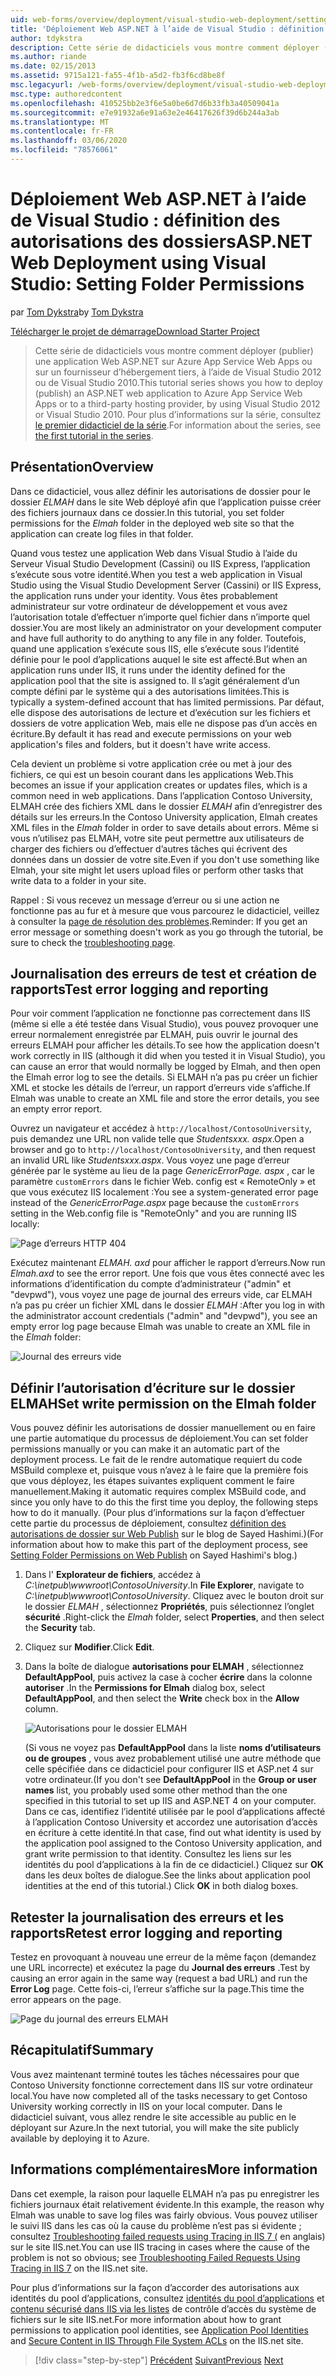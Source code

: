 ```yaml
---
uid: web-forms/overview/deployment/visual-studio-web-deployment/setting-folder-permissions
title: 'Déploiement Web ASP.NET à l’aide de Visual Studio : définition des autorisations des dossiers | Microsoft Docs'
author: tdykstra
description: Cette série de didacticiels vous montre comment déployer (publier) une application Web ASP.NET sur Azure App Service Web Apps ou sur un fournisseur d’hébergement tiers, par utilisez...
ms.author: riande
ms.date: 02/15/2013
ms.assetid: 9715a121-fa55-4f1b-a5d2-fb3f6cd8be8f
msc.legacyurl: /web-forms/overview/deployment/visual-studio-web-deployment/setting-folder-permissions
msc.type: authoredcontent
ms.openlocfilehash: 410525bb2e3f6e5a0be6d7d6b33fb3a40509041a
ms.sourcegitcommit: e7e91932a6e91a63e2e46417626f39d6b244a3ab
ms.translationtype: MT
ms.contentlocale: fr-FR
ms.lasthandoff: 03/06/2020
ms.locfileid: "78576061"
---
```

# <a name="aspnet-web-deployment-using-visual-studio-setting-folder-permissions"></a><span data-ttu-id="c5c54-103">Déploiement Web ASP.NET à l’aide de Visual Studio : définition des autorisations des dossiers</span><span class="sxs-lookup"><span data-stu-id="c5c54-103">ASP.NET Web Deployment using Visual Studio: Setting Folder Permissions</span></span>

<span data-ttu-id="c5c54-104">par [Tom Dykstra](https://github.com/tdykstra)</span><span class="sxs-lookup"><span data-stu-id="c5c54-104">by [Tom Dykstra](https://github.com/tdykstra)</span></span>

[<span data-ttu-id="c5c54-105">Télécharger le projet de démarrage</span><span class="sxs-lookup"><span data-stu-id="c5c54-105">Download Starter Project</span></span>](https://go.microsoft.com/fwlink/p/?LinkId=282627)

> <span data-ttu-id="c5c54-106">Cette série de didacticiels vous montre comment déployer (publier) une application Web ASP.NET sur Azure App Service Web Apps ou sur un fournisseur d’hébergement tiers, à l’aide de Visual Studio 2012 ou de Visual Studio 2010.</span><span class="sxs-lookup"><span data-stu-id="c5c54-106">This tutorial series shows you how to deploy (publish) an ASP.NET web application to Azure App Service Web Apps or to a third-party hosting provider, by using Visual Studio 2012 or Visual Studio 2010.</span></span> <span data-ttu-id="c5c54-107">Pour plus d’informations sur la série, consultez [le premier didacticiel de la série](introduction.md).</span><span class="sxs-lookup"><span data-stu-id="c5c54-107">For information about the series, see [the first tutorial in the series](introduction.md).</span></span>

## <a name="overview"></a><span data-ttu-id="c5c54-108">Présentation</span><span class="sxs-lookup"><span data-stu-id="c5c54-108">Overview</span></span>

<span data-ttu-id="c5c54-109">Dans ce didacticiel, vous allez définir les autorisations de dossier pour le dossier *ELMAH* dans le site Web déployé afin que l’application puisse créer des fichiers journaux dans ce dossier.</span><span class="sxs-lookup"><span data-stu-id="c5c54-109">In this tutorial, you set folder permissions for the *Elmah* folder in the deployed web site so that the application can create log files in that folder.</span></span>

<span data-ttu-id="c5c54-110">Quand vous testez une application Web dans Visual Studio à l’aide du Serveur Visual Studio Development (Cassini) ou IIS Express, l’application s’exécute sous votre identité.</span><span class="sxs-lookup"><span data-stu-id="c5c54-110">When you test a web application in Visual Studio using the Visual Studio Development Server (Cassini) or IIS Express, the application runs under your identity.</span></span> <span data-ttu-id="c5c54-111">Vous êtes probablement administrateur sur votre ordinateur de développement et vous avez l’autorisation totale d’effectuer n’importe quel fichier dans n’importe quel dossier.</span><span class="sxs-lookup"><span data-stu-id="c5c54-111">You are most likely an administrator on your development computer and have full authority to do anything to any file in any folder.</span></span> <span data-ttu-id="c5c54-112">Toutefois, quand une application s’exécute sous IIS, elle s’exécute sous l’identité définie pour le pool d’applications auquel le site est affecté.</span><span class="sxs-lookup"><span data-stu-id="c5c54-112">But when an application runs under IIS, it runs under the identity defined for the application pool that the site is assigned to.</span></span> <span data-ttu-id="c5c54-113">Il s’agit généralement d’un compte défini par le système qui a des autorisations limitées.</span><span class="sxs-lookup"><span data-stu-id="c5c54-113">This is typically a system-defined account that has limited permissions.</span></span> <span data-ttu-id="c5c54-114">Par défaut, elle dispose des autorisations de lecture et d’exécution sur les fichiers et dossiers de votre application Web, mais elle ne dispose pas d’un accès en écriture.</span><span class="sxs-lookup"><span data-stu-id="c5c54-114">By default it has read and execute permissions on your web application's files and folders, but it doesn't have write access.</span></span>

<span data-ttu-id="c5c54-115">Cela devient un problème si votre application crée ou met à jour des fichiers, ce qui est un besoin courant dans les applications Web.</span><span class="sxs-lookup"><span data-stu-id="c5c54-115">This becomes an issue if your application creates or updates files, which is a common need in web applications.</span></span> <span data-ttu-id="c5c54-116">Dans l’application Contoso University, ELMAH crée des fichiers XML dans le dossier *ELMAH* afin d’enregistrer des détails sur les erreurs.</span><span class="sxs-lookup"><span data-stu-id="c5c54-116">In the Contoso University application, Elmah creates XML files in the *Elmah* folder in order to save details about errors.</span></span> <span data-ttu-id="c5c54-117">Même si vous n’utilisez pas ELMAH, votre site peut permettre aux utilisateurs de charger des fichiers ou d’effectuer d’autres tâches qui écrivent des données dans un dossier de votre site.</span><span class="sxs-lookup"><span data-stu-id="c5c54-117">Even if you don't use something like Elmah, your site might let users upload files or perform other tasks that write data to a folder in your site.</span></span>

<span data-ttu-id="c5c54-118">Rappel : Si vous recevez un message d’erreur ou si une action ne fonctionne pas au fur et à mesure que vous parcourez le didacticiel, veillez à consulter la [page de résolution des problèmes](troubleshooting.md).</span><span class="sxs-lookup"><span data-stu-id="c5c54-118">Reminder: If you get an error message or something doesn't work as you go through the tutorial, be sure to check the [troubleshooting page](troubleshooting.md).</span></span>

## <a name="test-error-logging-and-reporting"></a><span data-ttu-id="c5c54-119">Journalisation des erreurs de test et création de rapports</span><span class="sxs-lookup"><span data-stu-id="c5c54-119">Test error logging and reporting</span></span>

<span data-ttu-id="c5c54-120">Pour voir comment l’application ne fonctionne pas correctement dans IIS (même si elle a été testée dans Visual Studio), vous pouvez provoquer une erreur normalement enregistrée par ELMAH, puis ouvrir le journal des erreurs ELMAH pour afficher les détails.</span><span class="sxs-lookup"><span data-stu-id="c5c54-120">To see how the application doesn't work correctly in IIS (although it did when you tested it in Visual Studio), you can cause an error that would normally be logged by Elmah, and then open the Elmah error log to see the details.</span></span> <span data-ttu-id="c5c54-121">Si ELMAH n’a pas pu créer un fichier XML et stocke les détails de l’erreur, un rapport d’erreurs vide s’affiche.</span><span class="sxs-lookup"><span data-stu-id="c5c54-121">If Elmah was unable to create an XML file and store the error details, you see an empty error report.</span></span>

<span data-ttu-id="c5c54-122">Ouvrez un navigateur et accédez à `http://localhost/ContosoUniversity`, puis demandez une URL non valide telle que *Studentsxxx. aspx*.</span><span class="sxs-lookup"><span data-stu-id="c5c54-122">Open a browser and go to `http://localhost/ContosoUniversity`, and then request an invalid URL like *Studentsxxx.aspx*.</span></span> <span data-ttu-id="c5c54-123">Vous voyez une page d’erreur générée par le système au lieu de la page *GenericErrorPage. aspx* , car le paramètre `customErrors` dans le fichier Web. config est « RemoteOnly » et que vous exécutez IIS localement :</span><span class="sxs-lookup"><span data-stu-id="c5c54-123">You see a system-generated error page instead of the *GenericErrorPage.aspx* page because the `customErrors` setting in the Web.config file is "RemoteOnly" and you are running IIS locally:</span></span>

![Page d’erreurs HTTP 404](setting-folder-permissions/_static/image1.png)

<span data-ttu-id="c5c54-125">Exécutez maintenant *ELMAH. axd* pour afficher le rapport d’erreurs.</span><span class="sxs-lookup"><span data-stu-id="c5c54-125">Now run *Elmah.axd* to see the error report.</span></span> <span data-ttu-id="c5c54-126">Une fois que vous êtes connecté avec les informations d’identification du compte d’administrateur (&quot;admin&quot; et &quot;devpwd&quot;), vous voyez une page de journal des erreurs vide, car ELMAH n’a pas pu créer un fichier XML dans le dossier *ELMAH* :</span><span class="sxs-lookup"><span data-stu-id="c5c54-126">After you log in with the administrator account credentials (&quot;admin&quot; and &quot;devpwd&quot;), you see an empty error log page because Elmah was unable to create an XML file in the *Elmah* folder:</span></span>

![Journal des erreurs vide](setting-folder-permissions/_static/image2.png)

## <a name="set-write-permission-on-the-elmah-folder"></a><span data-ttu-id="c5c54-128">Définir l’autorisation d’écriture sur le dossier ELMAH</span><span class="sxs-lookup"><span data-stu-id="c5c54-128">Set write permission on the Elmah folder</span></span>

<span data-ttu-id="c5c54-129">Vous pouvez définir les autorisations de dossier manuellement ou en faire une partie automatique du processus de déploiement.</span><span class="sxs-lookup"><span data-stu-id="c5c54-129">You can set folder permissions manually or you can make it an automatic part of the deployment process.</span></span> <span data-ttu-id="c5c54-130">Le fait de le rendre automatique requiert du code MSBuild complexe et, puisque vous n’avez à le faire que la première fois que vous déployez, les étapes suivantes expliquent comment le faire manuellement.</span><span class="sxs-lookup"><span data-stu-id="c5c54-130">Making it automatic requires complex MSBuild code, and since you only have to do this the first time you deploy, the following steps how to do it manually.</span></span> <span data-ttu-id="c5c54-131">(Pour plus d’informations sur la façon d’effectuer cette partie du processus de déploiement, consultez [définition des autorisations de dossier sur Web Publish](http://sedodream.com/2011/11/08/SettingFolderPermissionsOnWebPublish.aspx) sur le blog de Sayed Hashimi.)</span><span class="sxs-lookup"><span data-stu-id="c5c54-131">(For information about how to make this part of the deployment process, see [Setting Folder Permissions on Web Publish](http://sedodream.com/2011/11/08/SettingFolderPermissionsOnWebPublish.aspx) on Sayed Hashimi's blog.)</span></span>

1. <span data-ttu-id="c5c54-132">Dans l' **Explorateur de fichiers**, accédez à *C:\inetpub\wwwroot\ContosoUniversity*.</span><span class="sxs-lookup"><span data-stu-id="c5c54-132">In **File Explorer**, navigate to *C:\inetpub\wwwroot\ContosoUniversity*.</span></span> <span data-ttu-id="c5c54-133">Cliquez avec le bouton droit sur le dossier *ELMAH* , sélectionnez **Propriétés**, puis sélectionnez l’onglet **sécurité** .</span><span class="sxs-lookup"><span data-stu-id="c5c54-133">Right-click the *Elmah* folder, select **Properties**, and then select the **Security** tab.</span></span>
2. <span data-ttu-id="c5c54-134">Cliquez sur **Modifier**.</span><span class="sxs-lookup"><span data-stu-id="c5c54-134">Click **Edit**.</span></span>
3. <span data-ttu-id="c5c54-135">Dans la boîte de dialogue **autorisations pour ELMAH** , sélectionnez **DefaultAppPool**, puis activez la case à cocher **écrire** dans la colonne **autoriser** .</span><span class="sxs-lookup"><span data-stu-id="c5c54-135">In the **Permissions for Elmah** dialog box, select **DefaultAppPool**, and then select the **Write** check box in the **Allow** column.</span></span>

    ![Autorisations pour le dossier ELMAH](setting-folder-permissions/_static/image3.png)

    <span data-ttu-id="c5c54-137">(Si vous ne voyez pas **DefaultAppPool** dans la liste **noms d’utilisateurs ou de groupes** , vous avez probablement utilisé une autre méthode que celle spécifiée dans ce didacticiel pour configurer IIS et ASP.net 4 sur votre ordinateur.</span><span class="sxs-lookup"><span data-stu-id="c5c54-137">(If you don't see **DefaultAppPool** in the **Group or user names** list, you probably used some other method than the one specified in this tutorial to set up IIS and ASP.NET 4 on your computer.</span></span> <span data-ttu-id="c5c54-138">Dans ce cas, identifiez l’identité utilisée par le pool d’applications affecté à l’application Contoso University et accordez une autorisation d’accès en écriture à cette identité.</span><span class="sxs-lookup"><span data-stu-id="c5c54-138">In that case, find out what identity is used by the application pool assigned to the Contoso University application, and grant write permission to that identity.</span></span> <span data-ttu-id="c5c54-139">Consultez les liens sur les identités du pool d’applications à la fin de ce didacticiel.) Cliquez sur **OK** dans les deux boîtes de dialogue.</span><span class="sxs-lookup"><span data-stu-id="c5c54-139">See the links about application pool identities at the end of this tutorial.) Click **OK** in both dialog boxes.</span></span>

## <a name="retest-error-logging-and-reporting"></a><span data-ttu-id="c5c54-140">Retester la journalisation des erreurs et les rapports</span><span class="sxs-lookup"><span data-stu-id="c5c54-140">Retest error logging and reporting</span></span>

<span data-ttu-id="c5c54-141">Testez en provoquant à nouveau une erreur de la même façon (demandez une URL incorrecte) et exécutez la page du **Journal des erreurs** .</span><span class="sxs-lookup"><span data-stu-id="c5c54-141">Test by causing an error again in the same way (request a bad URL) and run the **Error Log** page.</span></span> <span data-ttu-id="c5c54-142">Cette fois-ci, l’erreur s’affiche sur la page.</span><span class="sxs-lookup"><span data-stu-id="c5c54-142">This time the error appears on the page.</span></span>

![Page du journal des erreurs ELMAH](setting-folder-permissions/_static/image4.png)

## <a name="summary"></a><span data-ttu-id="c5c54-144">Récapitulatif</span><span class="sxs-lookup"><span data-stu-id="c5c54-144">Summary</span></span>

<span data-ttu-id="c5c54-145">Vous avez maintenant terminé toutes les tâches nécessaires pour que Contoso University fonctionne correctement dans IIS sur votre ordinateur local.</span><span class="sxs-lookup"><span data-stu-id="c5c54-145">You have now completed all of the tasks necessary to get Contoso University working correctly in IIS on your local computer.</span></span> <span data-ttu-id="c5c54-146">Dans le didacticiel suivant, vous allez rendre le site accessible au public en le déployant sur Azure.</span><span class="sxs-lookup"><span data-stu-id="c5c54-146">In the next tutorial, you will make the site publicly available by deploying it to Azure.</span></span>

## <a name="more-information"></a><span data-ttu-id="c5c54-147">Informations complémentaires</span><span class="sxs-lookup"><span data-stu-id="c5c54-147">More information</span></span>

<span data-ttu-id="c5c54-148">Dans cet exemple, la raison pour laquelle ELMAH n’a pas pu enregistrer les fichiers journaux était relativement évidente.</span><span class="sxs-lookup"><span data-stu-id="c5c54-148">In this example, the reason why Elmah was unable to save log files was fairly obvious.</span></span> <span data-ttu-id="c5c54-149">Vous pouvez utiliser le suivi IIS dans les cas où la cause du problème n’est pas si évidente ; consultez [Troubleshooting failed requests using Tracing in IIS 7 (](https://www.iis.net/learn/troubleshoot/using-failed-request-tracing/troubleshooting-failed-requests-using-tracing-in-iis) en anglais) sur le site IIS.net.</span><span class="sxs-lookup"><span data-stu-id="c5c54-149">You can use IIS tracing in cases where the cause of the problem is not so obvious; see [Troubleshooting Failed Requests Using Tracing in IIS 7](https://www.iis.net/learn/troubleshoot/using-failed-request-tracing/troubleshooting-failed-requests-using-tracing-in-iis) on the IIS.net site.</span></span>

<span data-ttu-id="c5c54-150">Pour plus d’informations sur la façon d’accorder des autorisations aux identités du pool d’applications, consultez [identités du pool d’applications](https://www.iis.net/learn/manage/configuring-security/application-pool-identities) et [contenu sécurisé dans IIS via les listes](https://www.iis.net/learn/get-started/planning-for-security/secure-content-in-iis-through-file-system-acls) de contrôle d’accès du système de fichiers sur le site IIS.net.</span><span class="sxs-lookup"><span data-stu-id="c5c54-150">For more information about how to grant permissions to application pool identities, see [Application Pool Identities](https://www.iis.net/learn/manage/configuring-security/application-pool-identities) and [Secure Content in IIS Through File System ACLs](https://www.iis.net/learn/get-started/planning-for-security/secure-content-in-iis-through-file-system-acls) on the IIS.net site.</span></span>

> [!div class="step-by-step"]
> <span data-ttu-id="c5c54-151">[Précédent](deploying-to-iis.md)
> [Suivant](deploying-to-production.md)</span><span class="sxs-lookup"><span data-stu-id="c5c54-151">[Previous](deploying-to-iis.md)
[Next](deploying-to-production.md)</span></span>
